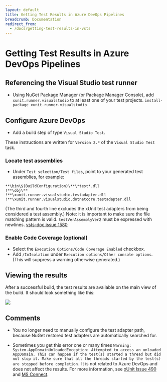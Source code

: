 ```yaml
---
layout: default
title: Getting Test Results in Azure DevOps Pipelines
breadcrumb: Documentation
redirect_from:
  - /docs/getting-test-results-in-vsts
---
```


# Getting Test Results in Azure DevOps Pipelines

## Referencing the Visual Studio test runner

* Using NuGet Package Manager (or Package Manager Console), add `xunit.runner.visualstudio` to at least one of your test projects.
`install-package xunit.runner.visualstudio`

## Configure Azure DevOps

* Add a build step of type `Visual Studio Test`.

These instructions are written for `Version 2.*` of the `Visual Studio Test` task.

### Locate test assemblies

* Under `Test selection/Test files`, point to your generated test assemblies, for example:
```
**\bin\$(BuildConfiguration)\**\*test*.dll
!**\obj\**
!**\xunit.runner.visualstudio.testadapter.dll
!**\xunit.runner.visualstudio.dotnetcore.testadapter.dll
```
(The third and fourth line excludes the xUnit test adapters from being considered a test assembly.)
Note: it is important to make sure the file matching pattern is valid.  `testVerAssemblyVer2` must be expressed with newlines. [vsts-doc issue 1580](https://github.com/MicrosoftDocs/vsts-docs/issues/1580)

### Enable Code Coverage (optional)

* Select the `Execution Options/Code Coverage Enabled` checkbox.
* Add `/InIsolation` under `Execution options/Other console options`.
(This will suppress a warning otherwise generated.)

## Viewing the results

After a successful build, the test results are available on the main view of the build. It should look something like this:

![](/images/getting-test-results-in-vsts/test-results.png)

## Comments

* You no longer need to manually configure the test adapter path, because NuGet restored test adapters are automatically searched for.

* Sometimes you get this error one or many times
`Warning: System.AppDomainUnloadedException: Attempted to access an unloaded AppDomain. This can happen if the test(s) started a thread but did not stop it. Make sure that all the threads started by the test(s) are stopped before completion.`
It is not related to Azure DevOps and does not affect the results. For more information, see [xUnit Issue 490](https://github.com/xunit/xunit/issues/490) and [MS Connect](https://connect.microsoft.com/VisualStudio/feedback/details/797525/unexplained-appdomainunloadedexception-when-running-a-unit-test-on-tfs-build-server).
